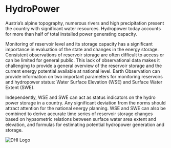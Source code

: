 # HydroPower

Austria’s alpine topography, numerous rivers and high precipitation present the country with significant water resources. Hydropower today accounts for more than half of total installed power generating capacity.

Monitoring of reservoir level and its storage capacity has a significant importance in evaluation of the state and changes in the energy storage. Consistent observations of reservoir storage are often difficult to access or can be limited for general public. This lack of observational data makes it challenging to provide a general overview of the reservoir storage and the current energy potential available at national level. Earth Observation can provide information on two important parameters for monitoring reservoirs and hydropower status: Water Surface Elevation (WSE) and Surface Water Extent (SWE).

Independently, WSE and SWE can act as status indicators on the hydro power storage in a country. Any significant deviation from the norms should attract attention for the national energy planning. WSE and SWE can also be combined to derive accurate time series of reservoir storage changes based on hypsometric relations between surface water area extent and elevation, and formulas for estimating potential hydropower generation and storage. 

![DHI Logo](data/gtif/images/logos/dhi.png "DHI Logo")
